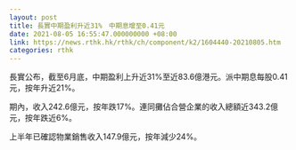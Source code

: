 ```yaml
---
layout: post
title: 長實中期盈利升近31%　中期息增至0.41元
date: 2021-08-05 16:55:47.000000000 +08:00
link: https://news.rthk.hk/rthk/ch/component/k2/1604440-20210805.htm
categories: rthk
---
```


長實公布，截至6月底，中期盈利上升近31%至近83.6億港元。派中期息每股0.41元，按年升近21%。

期內，收入242.6億元，按年跌17%。連同攤佔合營企業的收入總額近343.2億元，按年跌近6%。

上半年已確認物業銷售收入147.9億元，按年減少24%。
